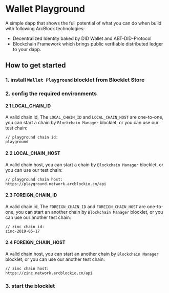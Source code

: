 # Wallet Playground

A simple dapp that shows the full potential of what you can do when build with following ArcBlock technologies:

- Decentralized Identity baked by DID Wallet and ABT-DID-Protocol
- Blockchain Framework which brings public verifiable distributed ledger to your dapp.

## How to get started

### 1. install `Wallet Playground` blocklet from Blocklet Store

### 2. config the required environments

#### 2.1 LOCAL_CHAIN_ID

A valid chain id, The `LOCAL_CHAIN_ID` and `LOCAL_CHAIN_HOST` are one-to-one, you can start a chain by `Blockchain Manager` blocklet, or you can use our test chain:

```
// playground chain id:
playground
```

#### 2.2 LOCAL_CHAIN_HOST

A valid chain host, you can start a chain by `Blockchain Manager` blocklet, or you can use our test chain:

```
// playground chain host:
https://playground.network.arcblockio.cn/api
```

#### 2.3 FOREIGN_CHAIN_ID

A valid chain id, The `FOREIGN_CHAIN_ID` and `FOREIGN_CHAIN_HOST` are one-to-one, you can start an another chain by `Blockchain Manager` blocklet, or you can use our another test chain:

```
// zinc chain id:
zinc-2019-05-17
```

#### 2.4 FOREIGN_CHAIN_HOST

A valid chain host, you can start an another chain by `Blockchain Manager` blocklet, or you can use our another test chain:

```
// zinc chain host:
https://zinc.network.arcblockio.cn/api
```

### 3. start the blocklet

